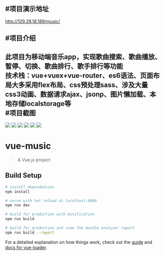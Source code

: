 #项目演示地址
-----
   http://129.28.18.189/music/<br>
   
#项目介绍
-----
   此项目为移动端音乐app，实现歌曲搜索、歌曲播放、暂停、切换、歌曲排行、歌手排行等功能<br>
   技术栈：vue+vuex+vue-router、es6语法、页面布局大多采用flex布局、css预处理sass、涉及大量css3动画、数据请求ajax、jsonp、图片懒加载、本地存储localstorage等<br>
#项目截图
-----
![](https://github.com/litengfu/music/blob/master/Screenshot/recommend.png)
![](https://github.com/litengfu/music/blob/master/Screenshot/singer.png)
![](https://github.com/litengfu/music/blob/master/Screenshot/rank.png)
![](https://github.com/litengfu/music/blob/master/Screenshot/search.png)
![](https://github.com/litengfu/music/blob/master/Screenshot/songs.png)
![](https://github.com/litengfu/music/blob/master/Screenshot/player.png)
# vue-music

> A Vue.js project

## Build Setup

``` bash
# install dependencies
npm install

# serve with hot reload at localhost:8080
npm run dev

# build for production with minification
npm run build

# build for production and view the bundle analyzer report
npm run build --report
```

For a detailed explanation on how things work, check out the [guide](http://vuejs-templates.github.io/webpack/) and [docs for vue-loader](http://vuejs.github.io/vue-loader).
